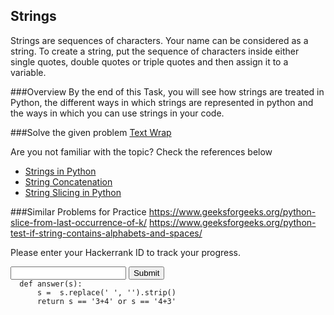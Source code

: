 ## Strings

Strings are sequences of characters. Your name can be considered as a string. To create a string, put the sequence of characters inside either single quotes, double quotes or triple quotes and then assign it to a variable.
 
###Overview
By the end of this Task, you will see how strings are treated in Python, the different ways in which strings are represented in python and the ways in which you can use strings in your code.

###Solve the given problem
[Text Wrap](https://www.hackerrank.com/challenges/text-wrap/problem)

Are you not familiar with the topic? Check the references below  
* [Strings in Python](https://www.geeksforgeeks.org/python-strings/)
* [String Concatenation](https://www.geeksforgeeks.org/python-string-concatenation)
* [String Slicing in Python](https://www.geeksforgeeks.org/string-slicing-in-python)

###Similar Problems for Practice
<https://www.geeksforgeeks.org/python-slice-from-last-occurrence-of-k/>
<https://www.geeksforgeeks.org/python-test-if-string-contains-alphabets-and-spaces/>

Please enter your Hackerrank ID to track your progress.
<form method='POST'>
  <input name='answer'>
  <input type='submit' value='Submit'>
  <code class='code_checker'>
  def answer(s):
      s =  s.replace(' ', '').strip()
      return s == '3+4' or s == '4+3'
  </code>
</form>
